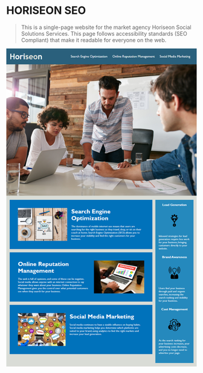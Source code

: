 # HORISEON SEO
> This is a single-page website for the market agency Horiseon Social Solutions Services. This page follows accessibility standards (SEO Compliant) that make it readable for everyone on the web. 

![Horiseon Site Screenshot](horiseon.png)
